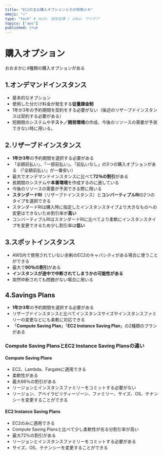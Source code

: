 ```yaml
---
title: "EC2の主な購入オプションとその特徴メモ"
emoji: "🔥"
type: "tech" # tech: 技術記事 / idea: アイデア
topics: ["aws"]
published: true
---
```

# 購入オプション
おおまかに4種類の購入オプションがある

## 1.オンデマンドインスタンス
- 基本的なオプション
- 使用した分だけ料金が発生する**従量課金制**
- 1年か3年の予約期間を契約をする必要がない（後述のリザーブドインスタンスは契約する必要がある）
- 短期間のシステムや**テスト／開発環境**の作成、今後のリソースの需要が予測できない時に用いる。

## 2.リザーブドインスタンス
- **1年か3年**の予約期間を選択する必要がある
- 「全額前払い」、「一部前払い」、「前払いなし」の3つの購入オプションがある
（「全額前払い」が一番安い）
- 最大でオンデマンドインスタンスに比べて**72％の割引**がある
- 長期間のシステムや**本番環境**を作成するのに適している
- 今後のリソースの需要が予測できる際に用いる
- **スタンダードRI**（リザーブドインスタンス）と**コンバーティブルRI**の2つのタイプを選択できる
- スタンダードRIは購入時に指定したインスタンスタイプより大きなものへの変更はできないため割引率が**高い**
- コンバーティブルRIはスタンダードRIに比べてより柔軟にインスタンスタイプを変更できるため少し割引率は**低い**

## 3.スポットインスタンス
- AWS内で使用されていない余剰のEC2のキャパシティがある場合に使うことができる
- 最大で**90％の割引**がある
- **インスタンスが途中で中断されてしまうかの可能性がある**
- 突然中断されても問題がない場合に用いる

## 4.Savings Plans
- **1年か3年**の予約期間を選択する必要がある
- リザーブドインスタンスと比べてインスタンスサイズやインスタンスファミリーの変更などにも柔軟に対応できる
- 「**Compute Saving Plan**」「**EC2 Instance Saving Plan**」の2種類のプランがある

### Compute Saving PlansとEC2 Instance Saving Plansの違い

#### Compute Saving Plans
- EC2、Lambda、Fargateに適用できる
- 柔軟性がある
- 最大66％の割引がある
- リージョンとインスタンスファミリーをコミットする必要がない
- リージョン、アベイラビリティーゾーン、ファミリー、サイズ、OS、テナンシーを変更することができる

#### EC2 Instance Saving Plans
- EC2のみに適用できる
- Compute Saving Plansと比べて少し柔軟性が劣る分割引率が高い
- 最大72％の割引がある
- リージョンとインスタンスファミリーをコミットする必要がある
- サイズ、OS、テナンシーを変更することができる
